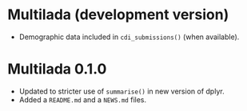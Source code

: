 # Multilada (development version)

* Demographic data included in `cdi_submissions()` (when available).

# Multilada 0.1.0

* Updated to stricter use of `summarise()` in new version of dplyr.
* Added a `README.md` and a `NEWS.md` files.
